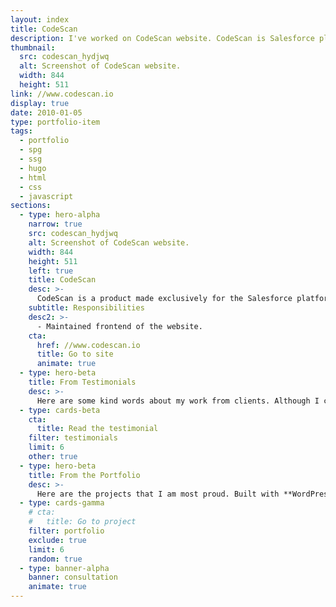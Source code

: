 ```yaml
---
layout: index
title: CodeScan
description: I've worked on CodeScan website. CodeScan is Salesforce platform product whose code analysis solution provides total visibility into Salesforce code health.
thumbnail:
  src: codescan_hydjwq
  alt: Screenshot of CodeScan website.
  width: 844
  height: 511
link: //www.codescan.io
display: true
date: 2010-01-05
type: portfolio-item
tags:
  - portfolio
  - spg
  - ssg
  - hugo
  - html
  - css
  - javascript
sections:
  - type: hero-alpha
    narrow: true
    src: codescan_hydjwq
    alt: Screenshot of CodeScan website.
    width: 844
    height: 511
    left: true
    title: CodeScan
    desc: >-
      CodeScan is a product made exclusively for the Salesforce platform. CodeScan’s code analysis solutions helps provide total visibility into Salesforce code health.
    subtitle: Responsibilities
    desc2: >-
      - Maintained frontend of the website.
    cta:
      href: //www.codescan.io
      title: Go to site
      animate: true
  - type: hero-beta
    title: From Testimonials
    desc: >-
      Here are some kind words about my work from clients. Although I collaborated with clients from more than 10 countries, most of them came from **The United States**.
  - type: cards-beta
    cta:
      title: Read the testimonial
    filter: testimonials
    limit: 6
    other: true
  - type: hero-beta
    title: From the Portfolio
    desc: >-
      Here are the projects that I am most proud. Built with **WordPress**, **Shopify**, **Jekyll**, and **Hugo**, among others.
  - type: cards-gamma
    # cta:
    #   title: Go to project
    filter: portfolio
    exclude: true
    limit: 6
    random: true
  - type: banner-alpha
    banner: consultation
    animate: true
---
```

